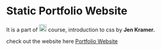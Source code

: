 
<h1>Static Portfolio Website</h1>
<p>It is a part of <img src="https://frontendmasters.github.io/bootcamp/static/FrontendMastersLogo-f72cae0c73fecbb6beecea606d8fabd3-ad675.png" style="height:20px;"> course, introduction to css by <b>Jen Kramer.</b></p>
<p>check out the website here <a href="https://jawadafkar.github.io" target="_blank""> Portfolio Website</a></p>
